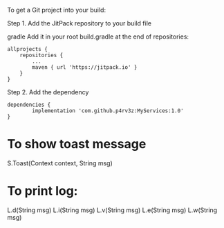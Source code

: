 To get a Git project into your build:

Step 1. Add the JitPack repository to your build file

gradle
Add it in your root build.gradle at the end of repositories:

	allprojects {
		repositories {
			...
			maven { url 'https://jitpack.io' }
		}
	}
Step 2. Add the dependency

	dependencies {
	        implementation 'com.github.p4rv3z:MyServices:1.0'
	}
  <h1>To show toast message</h1>
  S.Toast(Context context, String msg)

  
  <h1>To print log: </h1>
  L.d(String msg)
  L.i(String msg)
  L.v(String msg)
  L.e(String msg)
  L.w(String msg)
  

